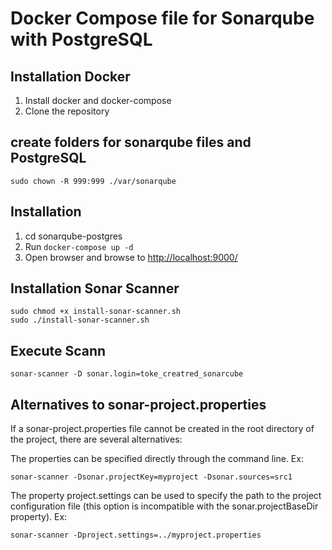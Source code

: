 # Docker Compose file for Sonarqube with PostgreSQL

## Installation Docker

1. Install docker and docker-compose
1. Clone the repository

## create folders for sonarqube files and PostgreSQL

```
sudo chown -R 999:999 ./var/sonarqube

```

## Installation

1. cd sonarqube-postgres
1. Run `docker-compose up -d`
1. Open browser and browse to <http://localhost:9000/>

## Installation Sonar Scanner

```
sudo chmod +x install-sonar-scanner.sh
sudo ./install-sonar-scanner.sh
```


## Execute Scann

```
sonar-scanner -D sonar.login=toke_creatred_sonarcube

```

## Alternatives to sonar-project.properties

If a sonar-project.properties file cannot be created in the root directory of the project, there are several alternatives:


The properties can be specified directly through the command line. Ex:

```
sonar-scanner -Dsonar.projectKey=myproject -Dsonar.sources=src1
```

The property project.settings can be used to specify the path to the project configuration file (this option is incompatible with the sonar.projectBaseDir property). Ex:

```
sonar-scanner -Dproject.settings=../myproject.properties
```

